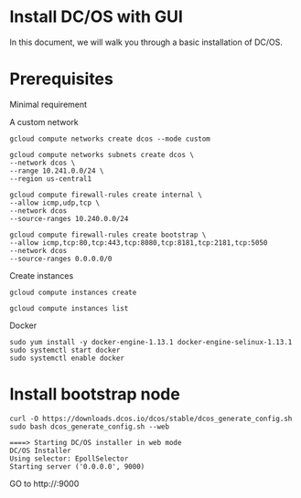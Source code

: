 Install DC/OS with GUI
===

In this document, we will walk you through a basic installation of DC/OS.

# Prerequisites

Minimal requirement

A custom network
```
gcloud compute networks create dcos --mode custom

gcloud compute networks subnets create dcos \
--network dcos \
--range 10.241.0.0/24 \
--region us-central1
```

```
gcloud compute firewall-rules create internal \
--allow icmp,udp,tcp \
--network dcos
--source-ranges 10.240.0.0/24

gcloud compute firewall-rules create bootstrap \
--allow icmp,tcp:80,tcp:443,tcp:8080,tcp:8181,tcp:2181,tcp:5050
--network dcos
--source-ranges 0.0.0.0/0

```

Create instances
```
gcloud compute instances create 

gcloud compute instances list

```

Docker 
```
sudo yum install -y docker-engine-1.13.1 docker-engine-selinux-1.13.1
sudo systemctl start docker
sudo systemctl enable docker
```

# Install bootstrap node

```
curl -O https://downloads.dcos.io/dcos/stable/dcos_generate_config.sh
sudo bash dcos_generate_config.sh --web
```

```
====> Starting DC/OS installer in web mode
DC/OS Installer
Using selector: EpollSelector
Starting server ('0.0.0.0', 9000)
```

GO to http://<bootstrap-public-ip>:9000


